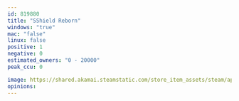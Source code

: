 ```yaml
---
id: 819880
title: "SShield Reborn"
windows: "true"
mac: "false"
linux: false
positive: 1
negative: 0
estimated_owners: "0 - 20000"
peak_ccu: 0

image: https://shared.akamai.steamstatic.com/store_item_assets/steam/apps/819880/header.jpg?t=1521798347
opinions:
---
```

